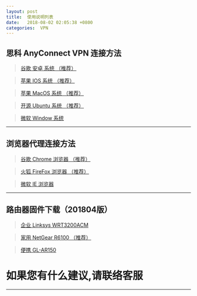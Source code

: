 ```yaml
---
layout: post
title:  使用说明列表
date:   2018-08-02 02:05:38 +0800
categories:  VPN
---
```



## 思科 AnyConnect VPN 连接方法

>[谷歌 安卓 系统 （推荐）](/2018/03/android/ "Android")

>[苹果 IOS 系统 （推荐）](/2018/03/ios/ "IOS")

>[苹果 MacOS 系统 （推荐）](/2018/02/mac/ "MacOS")

>[开源 Ubuntu 系统 （推荐）](/2018/05/ubuntu/ "Ubuntu")

>[微软 Window 系统](/2018/01/windows/ "Windows")

****
## 浏览器代理连接方法

>[谷歌 Chrome 浏览器 （推荐）](/2018/07/chrome/ "Chrome")

>[火狐 FireFox 浏览器 （推荐）](/2018/04/firefox/ "FireFox")

>[微软 IE 浏览器](/2018/01/ie/ "IE")

****
## 路由器固件下载（201804版）

>[企业 Linksys WRT3200ACM](/2018/04/router/ "企业")

>[家用 NetGear R6100 （推荐）](/2018/04/router/ "家用")

>[便携 GL-AR150](/2018/04/router/ "车载")

# 如果您有什么建议,请联络客服
****